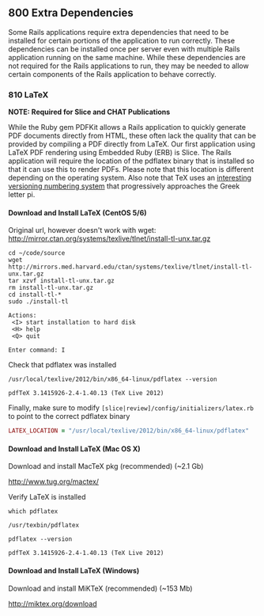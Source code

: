 ## 800 Extra Dependencies

Some Rails applications require extra dependencies that need to be installed for certain portions of the application to run correctly. These dependencies can be installed once per server even with multiple Rails application running on the same machine. While these dependencies are not required for the Rails applications to run, they may be needed to allow certain components of the Rails application to behave correctly.

### 810 LaTeX

**NOTE: Required for Slice and CHAT Publications**

While the Ruby gem PDFKit allows a Rails application to quickly generate PDF documents directly from HTML, these often lack the quality that can be provided by compiling a PDF directly from LaTeX. Our first application using LaTeX PDF rendering using Embedded Ruby (ERB) is Slice. The Rails application will require the location of the pdflatex binary that is installed so that it can use this to render PDFs. Please note that this location is different depending on the operating system. Also note that TeX uses an [interesting versioning numbering system](http://en.wikipedia.org/wiki/Software_versioning#TeX) that progressively approaches the Greek letter pi.

#### Download and Install LaTeX (CentOS 5/6)

Original url, however doesn't work with wget: http://mirror.ctan.org/systems/texlive/tlnet/install-tl-unx.tar.gz

```console
cd ~/code/source
wget http://mirrors.med.harvard.edu/ctan/systems/texlive/tlnet/install-tl-unx.tar.gz
tar xzvf install-tl-unx.tar.gz
rm install-tl-unx.tar.gz
cd install-tl-*
sudo ./install-tl

Actions:
 <I> start installation to hard disk
 <H> help
 <Q> quit

Enter command: I
```

Check that pdflatex was installed

```console
/usr/local/texlive/2012/bin/x86_64-linux/pdflatex --version
```

```
pdfTeX 3.1415926-2.4-1.40.13 (TeX Live 2012)
```

Finally, make sure to modify `[slice|review]/config/initializers/latex.rb` to point to the correct pdflatex binary

```ruby
LATEX_LOCATION = "/usr/local/texlive/2012/bin/x86_64-linux/pdflatex"
```

#### Download and Install LaTeX (Mac OS X)

Download and install MacTeX pkg (recommended)  (~2.1 Gb)

  http://www.tug.org/mactex/

Verify LaTeX is installed

```console
which pdflatex
```

```
/usr/texbin/pdflatex
```

```console
pdflatex --version
```

```
pdfTeX 3.1415926-2.4-1.40.13 (TeX Live 2012)
```

#### Download and Install LaTeX (Windows)

Download and install MiKTeX (recommended) (~153 Mb)

  http://miktex.org/download
